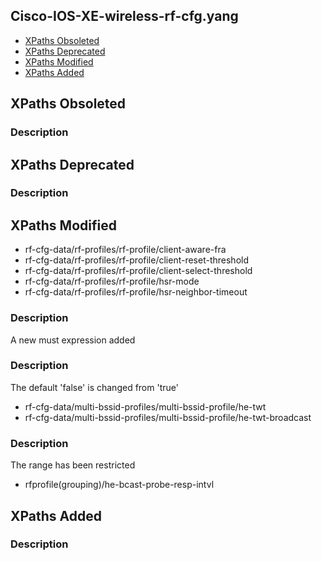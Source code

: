 ## Cisco-IOS-XE-wireless-rf-cfg.yang


- [XPaths Obsoleted](#xpaths-obsoleted)
- [XPaths Deprecated](#xpaths-deprecated)
- [XPaths Modified](#xpaths-modified)
- [XPaths Added](#xpaths-added)

## XPaths Obsoleted

### Description

## XPaths Deprecated

### Description

## XPaths Modified

- rf-cfg-data/rf-profiles/rf-profile/client-aware-fra
- rf-cfg-data/rf-profiles/rf-profile/client-reset-threshold
- rf-cfg-data/rf-profiles/rf-profile/client-select-threshold
- rf-cfg-data/rf-profiles/rf-profile/hsr-mode
- rf-cfg-data/rf-profiles/rf-profile/hsr-neighbor-timeout

### Description

A new must expression added

### Description

The default 'false' is changed from 'true'

- rf-cfg-data/multi-bssid-profiles/multi-bssid-profile/he-twt
- rf-cfg-data/multi-bssid-profiles/multi-bssid-profile/he-twt-broadcast

### Description

The range has been restricted

- rfprofile(grouping)/he-bcast-probe-resp-intvl

## XPaths Added

### Description
